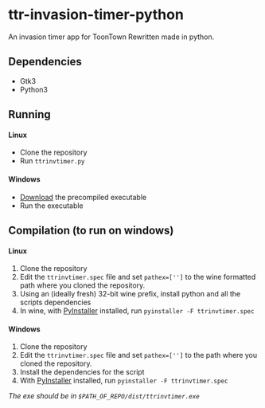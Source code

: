ttr-invasion-timer-python
===========
An invasion timer app for ToonTown Rewritten made in python.

## Dependencies
 - Gtk3
 - Python3

## Running
 #### Linux
 - Clone the repository
 - Run `ttrinvtimer.py`

 #### Windows
 - [Download](https://github.com/raku-cat/ttr-invasion-timer-python/releases/download/0.1/ttrinvtimer.exe) the precompiled executable
 - Run the executable

## Compilation (to run on windows)
 #### Linux
 1. Clone the repository
 2. Edit the `ttrinvtimer.spec` file and set `pathex=['']` to the wine formatted path where you cloned the repository.
 3. Using an (ideally fresh) 32-bit wine prefix, install python and all the scripts dependencies
 4. In wine, with [PyInstaller](https://pypi.python.org/pypi/PyInstaller/) installed, run `pyinstaller -F ttrinvtimer.spec`
 
 #### Windows
 1. Clone the repository
 2. Edit the `ttrinvtimer.spec` file and set `pathex=['']` to the path where you cloned the repository.
 3. Install the dependencies for the script
 4. With [PyInstaller](https://pypi.python.org/pypi/PyInstaller/) installed, run `pyinstaller -F ttrinvtimer.spec`


 *The exe should be in `$PATH_OF_REPO/dist/ttrinvtimer.exe`*
 